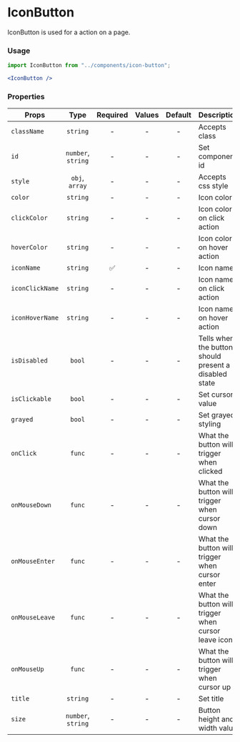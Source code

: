 # IconButton

IconButton is used for a action on a page.

### Usage

```js
import IconButton from "../components/icon-button";
```

```jsx
<IconButton />
```

### Properties

| Props            |      Type      | Required | Values | Default | Description       |
| ---------------- | :------------: | :------: | :----: | :-----: | ----------------- |
| `className`      |      `string`      |    -     |   -    |    -    | Accepts class     |
| `id`             | `number`, `string` |    -     |   -    |    -    | Set component id  |
| `style`          |   `obj`, `array`   |    -     |   -    |    -    | Accepts css style |
| `color`          |      `string`      |    -     |   -    |    -    | Icon color        |
| `clickColor`     |      `string`      |    -     |   -    |    -    | Icon color on click action |
| `hoverColor`     |      `string`      |    -     |   -    |    -    | Icon color on hover action |
| `iconName`       |      `string`      |    ✅    |   -    |    -    | Icon name                  |
| `iconClickName`  |      `string`      |    -     |   -    |    -    | Icon name on click action  |
| `iconHoverName`  |      `string`      |    -     |   -    |    -    | Icon name on hover action  |
| `isDisabled`     |       `bool`       |    -     |   -    |    -    | Tells when the button should present a disabled state |
| `isClickable`    |       `bool`       |    -     |   -    |    -    | Set cursor value           |
| `grayed`         |       `bool`       |    -     |   -    |    -    | Set grayed styling         |
| `onClick`        |       `func`       |    -     |   -    |    -    | What the button will trigger when clicked |
| `onMouseDown`    |       `func`       |    -     |   -    |    -    | What the button will trigger when cursor down |
| `onMouseEnter`   |       `func`       |    -     |   -    |    -    | What the button will trigger when cursor enter |
| `onMouseLeave`   |       `func`       |    -     |   -    |    -    | What the button will trigger when cursor leave icon |
| `onMouseUp`      |       `func`       |    -     |   -    |    -    | What the button will trigger when cursor up         |
| `title`          |      `string`      |    -     |   -    |    -    | Set title         |
| `size`           | `number`, `string` |    -     |   -    |    -    | Button height and width value         |
